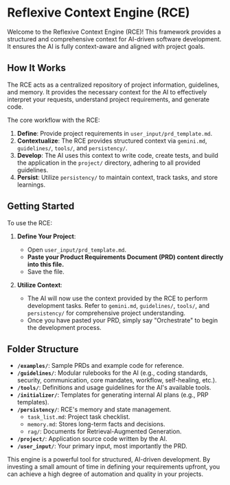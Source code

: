 # Reflexive Context Engine (RCE)

Welcome to the Reflexive Context Engine (RCE)! This framework provides a structured and comprehensive context for AI-driven software development. It ensures the AI is fully context-aware and aligned with project goals.

## How It Works

The RCE acts as a centralized repository of project information, guidelines, and memory. It provides the necessary context for the AI to effectively interpret your requests, understand project requirements, and generate code.

The core workflow with the RCE:

1.  **Define**: Provide project requirements in `user_input/prd_template.md`.
2.  **Contextualize**: The RCE provides structured context via `gemini.md`, `guidelines/`, `tools/`, and `persistency/`.
3.  **Develop**: The AI uses this context to write code, create tests, and build the application in the `project/` directory, adhering to all provided guidelines.
4.  **Persist**: Utilize `persistency/` to maintain context, track tasks, and store learnings.

## Getting Started

To use the RCE:

1.  **Define Your Project**:
    -   Open `user_input/prd_template.md`.
    -   **Paste your Product Requirements Document (PRD) content directly into this file.**
    -   Save the file.

2.  **Utilize Context**:
    -   The AI will now use the context provided by the RCE to perform development tasks. Refer to `gemini.md`, `guidelines/`, `tools/`, and `persistency/` for comprehensive project understanding.
    -   Once you have pasted your PRD, simply say "Orchestrate" to begin the development process.

## Folder Structure

-   **`/examples/`**: Sample PRDs and example code for reference.
-   **`/guidelines/`**: Modular rulebooks for the AI (e.g., coding standards, security, communication, core mandates, workflow, self-healing, etc.).
-   **`/tools/`**: Definitions and usage guidelines for the AI's available tools.
-   **`/initializer/`**: Templates for generating internal AI plans (e.g., PRP templates).
-   **`/persistency/`**: RCE's memory and state management.
    -   `task_list.md`: Project task checklist.
    -   `memory.md`: Stores long-term facts and decisions.
    -   `rag/`: Documents for Retrieval-Augmented Generation.
-   **`/project/`**: Application source code written by the AI.
-   **`/user_input/`**: Your primary input, most importantly the PRD.

This engine is a powerful tool for structured, AI-driven development. By investing a small amount of time in defining your requirements upfront, you can achieve a high degree of automation and quality in your projects.
